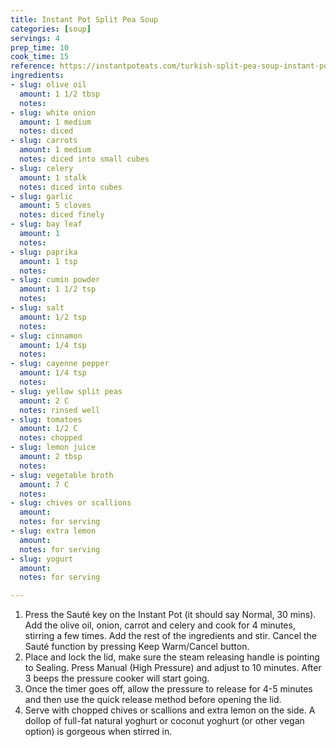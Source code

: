 ```yaml
---
title: Instant Pot Split Pea Soup
categories: [soup]
servings: 4
prep_time: 10
cook_time: 15
reference: https://instantpoteats.com/turkish-split-pea-soup-instant-pot-recipe/
ingredients:
- slug: olive oil
  amount: 1 1/2 tbsp
  notes:
- slug: white onion
  amount: 1 medium
  notes: diced
- slug: carrots
  amount: 1 medium
  notes: diced into small cubes
- slug: celery
  amount: 1 stalk
  notes: diced into cubes
- slug: garlic
  amount: 5 cloves
  notes: diced finely
- slug: bay leaf
  amount: 1
  notes:
- slug: paprika
  amount: 1 tsp
  notes:
- slug: cumin powder
  amount: 1 1/2 tsp
  notes:
- slug: salt
  amount: 1/2 tsp
  notes:
- slug: cinnamon
  amount: 1/4 tsp
  notes:
- slug: cayenne pepper
  amount: 1/4 tsp
  notes:
- slug: yellow split peas
  amount: 2 C
  notes: rinsed well
- slug: tomatoes
  amount: 1/2 C
  notes: chopped
- slug: lemon juice
  amount: 2 tbsp
  notes:
- slug: vegetable broth
  amount: 7 C
  notes:
- slug: chives or scallions
  amount:
  notes: for serving
- slug: extra lemon
  amount:
  notes: for serving
- slug: yogurt
  amount:
  notes: for serving

---
```


1. Press the Sauté key on the Instant Pot (it should say Normal, 30 mins). Add the olive oil, onion, carrot and celery and cook for 4 minutes, stirring a few times. Add the rest of the ingredients and stir. Cancel the Sauté function by pressing Keep Warm/Cancel button.
2. Place and lock the lid, make sure the steam releasing handle is pointing to Sealing. Press Manual (High Pressure) and adjust to 10 minutes. After 3 beeps the pressure cooker will start going.
3. Once the timer goes off, allow the pressure to release for 4-5 minutes and then use the quick release method before opening the lid.
4. Serve with chopped chives or scallions and extra lemon on the side. A dollop of full-fat natural yoghurt or coconut yoghurt (or other vegan option) is gorgeous when stirred in.
